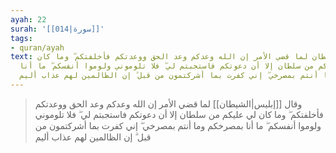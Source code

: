 ```yaml
---
ayah: 22
surah: '[[014|سورة]]'
tags:
- quran/ayah
text: وقال الشيطان لما قضي الأمر إن الله وعدكم وعد الحق ووعدتكم فأخلفتكم ۖ وما كان
  لي عليكم من سلطان إلا أن دعوتكم فاستجبتم لي ۖ فلا تلوموني ولوموا أنفسكم ۖ ما أنا
  بمصرخكم وما أنتم بمصرخي ۖ إني كفرت بما أشركتمون من قبل ۗ إن الظالمين لهم عذاب أليم
---
```

> وقال [[إبليس|الشيطان]] لما قضي الأمر إن الله وعدكم وعد الحق ووعدتكم فأخلفتكم ۖ وما كان لي عليكم من سلطان إلا أن دعوتكم فاستجبتم لي ۖ فلا تلوموني ولوموا أنفسكم ۖ ما أنا بمصرخكم وما أنتم بمصرخي ۖ إني كفرت بما أشركتمون من قبل ۗ إن الظالمين لهم عذاب أليم
